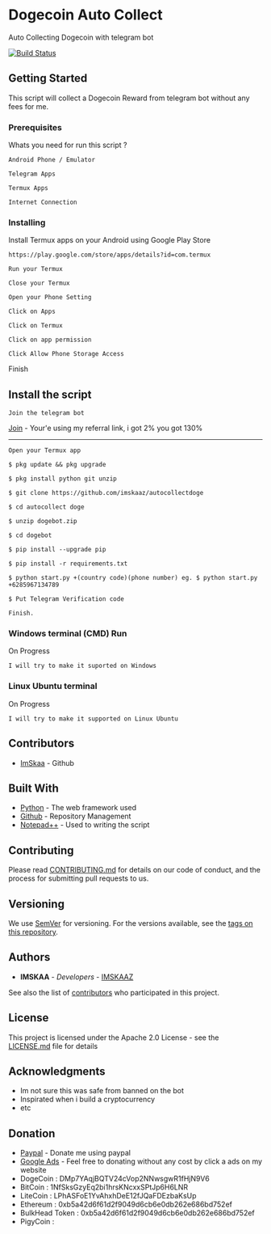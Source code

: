 # Dogecoin Auto Collect
Auto Collecting Dogecoin with telegram bot

[![Build Status](https://travis-ci.org/ethereum/meteor-dapp-wallet.svg?branch=master)](https://travis-ci.org/ethereum/meteor-dapp-wallet)

## Getting Started

This script will collect a Dogecoin Reward from telegram bot without any fees for me.

### Prerequisites

Whats you need for run this script ?

```
Android Phone / Emulator
```
```
Telegram Apps
```
```
Termux Apps
```
```
Internet Connection
```
### Installing

Install Termux apps on your Android using Google Play Store

```
https://play.google.com/store/apps/details?id=com.termux
```

```
Run your Termux
```
```
Close your Termux
```
```
Open your Phone Setting
```
```
Click on Apps
```
```
Click on Termux
```
```
Click on app permission
```
```
Click Allow Phone Storage Access
```



Finish

## Install the script

```
Join the telegram bot
```
[Join](https://bit.ly/2USYQKK) - Your'e using my referral link, i got 2% you got 130%

--------------
```
Open your Termux app
```
```
$ pkg update && pkg upgrade
```
```
$ pkg install python git unzip
```
```
$ git clone https://github.com/imskaaz/autocollectdoge
```
```
$ cd autocollect doge
```
```
$ unzip dogebot.zip
```
```
$ cd dogebot
```
```
$ pip install --upgrade pip
```
```
$ pip install -r requirements.txt
```
```
$ python start.py +(country code)(phone number) eg. $ python start.py +6285967134789
```
```
$ Put Telegram Verification code
```
```
Finish.
```

### Windows terminal (CMD) Run

On Progress

```
I will try to make it suported on Windows
```

### Linux Ubuntu terminal

On Progress

```
I will try to make it supported on Linux Ubuntu
```

## Contributors

* [ImSkaa](https://github.com/imskaaz) - Github


## Built With

* [Python](https://www.python.org/) - The web framework used
* [Github](https://github.com/) - Repository Management
* [Notepad++](https://notepad-plus-plus.org/downloads/) - Used to writing the script

## Contributing

Please read [CONTRIBUTING.md](https://gist.github.com/) for details on our code of conduct, and the process for submitting pull requests to us.

## Versioning

We use [SemVer](http://semver.org/) for versioning. For the versions available, see the [tags on this repository](https://github.com/imskaa/autocollectdoge/tags). 

## Authors

* **IMSKAA** - *Developers* - [IMSKAAZ](https://github.com/imskaaz)

See also the list of [contributors](https://github.com/imskaaz/autocollectdoge/contributors) who participated in this project.

## License

This project is licensed under the Apache 2.0 License - see the [LICENSE.md](https://github.com/imskaaz/autocollectdoge/blob/master/LICENSE) file for details

## Acknowledgments

* Im not sure this was safe from banned on the bot
* Inspirated when i build a cryptocurrency
* etc

## Donation
* [Paypal](https://paypal.me/brezecode) - Donate me using paypal
* [Google Ads](https://brezehost.com) - Feel free to donating without any cost by click a ads on my website
* DogeCoin : DMp7YAqjBQTV24cVop2NNwsgwR1fHjN9V6
* BitCoin : 1NfSksGzyEq2bi1hrsKNcxxSPtJp6H6LNR
* LiteCoin : LPhASFoE1YvAhxhDeE12fJQaFDEzbaKsUp
* Ethereum : 0xb5a42d6f61d2f9049d6cb6e0db262e686bd752ef
* BulkHead Token : 0xb5a42d6f61d2f9049d6cb6e0db262e686bd752ef
* PigyCoin :
